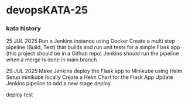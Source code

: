 # devopsKATA-25

### kata history 
25 JUL 2025
Run a Jenkins instance using Docker
Create a multi step pipeline (Build, Test) that builds and run unit tests for a simple Flask app (this project should be in a Github repo)
Jenkins should run the pipeline when a merge is done in main branch

29 JUL 2025
Make Jenkins deploy the Flask app to Minikube using Helm
Setup minikube locally
Create a Helm Chart for the Flask App
Update Jenkins pipeline to add a new stage deploy

deploy test